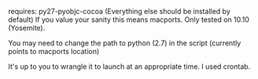 requires: py27-pyobjc-cocoa (Everything else should be installed by default)
If you value your sanity this means macports.
Only tested on 10.10 (Yosemite).

You may need to change the path to python (2.7) in the script (currently points to macports location)

It's up to you to wrangle it to launch at an appropriate time. I used crontab. 

